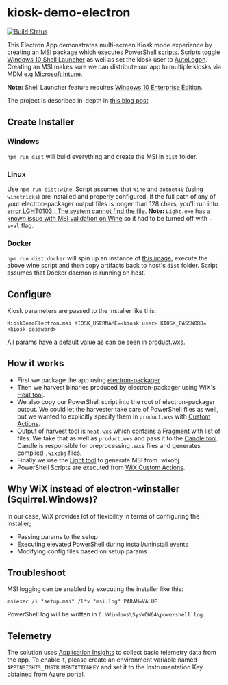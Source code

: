 # kiosk-demo-electron
[![Build Status](https://dev.azure.com/syedhassaanahmed/kiosk-demo-electron/_apis/build/status/kiosk-demo-electron-CI)](https://dev.azure.com/syedhassaanahmed/kiosk-demo-electron/_build/latest?definitionId=8)

This Electron App demonstrates multi-screen Kiosk mode experience by creating an MSI package which executes [PowerShell scripts](https://github.com/syedhassaanahmed/kiosk-demo-electron/blob/master/tools/scripts/Install-ShellLauncher.ps1). Scripts toggle [Windows 10 Shell Launcher](https://docs.microsoft.com/en-us/windows-hardware/customize/enterprise/shell-launcher) as well as set the kiosk user to [AutoLogon](https://docs.microsoft.com/en-us/windows-hardware/customize/desktop/unattend/microsoft-windows-shell-setup-autologon). Creating an MSI makes sure we can distribute our app to multiple kiosks via MDM e.g [Microsoft Intune](https://docs.microsoft.com/en-us/intune/apps-add).

**Note:** Shell Launcher feature requires [Windows 10 Enterprise Edition](https://stackoverflow.com/questions/41504006/enabling-windows-10-kiosk-mode-using-embedded-shell-launcher).

The project is described in-depth in [this blog post](https://www.microsoft.com/developerblog/2018/04/17/packaging-electron-app-managed-distribution-across-devices/)

## Create Installer
### Windows
`npm run dist` will build everything and create the MSI in `dist` folder.

### Linux
Use `npm run dist:wine`. Script assumes that `Wine` and `dotnet40` (using `winetricks`) are installed and properly configured. If the full path of any of your electron-packager output files is longer than 128 chars, you'll run into [error LGHT0103 : The system cannot find the file](https://github.com/wixtoolset/issues/issues/5314#issuecomment-329188877). **Note:** `Light.exe` has a [known issue with MSI validation on Wine](https://appdb.winehq.org/objectManager.php?sClass=version&iId=16248&iTestingId=39182) so it had to be turned off with `-sval` flag.

### Docker
`npm run dist:docker` will spin up an instance of [this image](https://hub.docker.com/r/syedhassaanahmed/wix-node/), execute the above wine script and then copy artifacts back to host's `dist` folder. Script assumes that Docker daemon is running on host.

## Configure
Kiosk parameters are passed to the installer like this: 
```
KioskDemoElectron.msi KIOSK_USERNAME=<kiosk user> KIOSK_PASSWORD=<kiosk password>
```
All params have a default value as can be seen in [product.wxs](https://github.com/syedhassaanahmed/kiosk-demo-electron/blob/master/tools/product.wxs).

## How it works
- First we package the app using [electron-packager](https://github.com/electron-userland/electron-packager)
- Then we harvest binaries produced by electron-packager using WiX's [Heat tool](http://wixtoolset.org/documentation/manual/v3/overview/heat.html).
- We also copy our PowerShell script into the root of electron-packager output. We could let the harvester take care of PowerShell files as well, but we wanted to explicitly specify them in `product.wxs` with [Custom Actions](http://wixtoolset.org/documentation/manual/v3/wixdev/extensions/authoring_custom_actions.html).
- Output of harvest tool is `heat.wxs` which contains a [Fragment](https://www.firegiant.com/wix/tutorial/upgrades-and-modularization/fragments/) with list of files. We take that as well as `product.wxs` and pass it to the [Candle tool](http://wixtoolset.org/documentation/manual/v3/overview/candle.html). Candle is responsible for preprocessing .wxs files and generates compiled `.wixobj` files.
- Finally we use the [Light tool](http://wixtoolset.org/documentation/manual/v3/overview/light.html) to generate MSI from .wixobj.
- PowerShell Scripts are executed from [WiX Custom Actions](https://damienbod.com/2013/09/01/wix-installer-with-powershell-scripts/).

## Why WiX instead of electron-winstaller (Squirrel.Windows)?
In our case, WiX provides lot of flexibility in terms of configuring the installer;
- Passing params to the setup
- Executing elevated PowerShell during install/uninstall events
- Modifying config files based on setup params

## Troubleshoot
MSI logging can be enabled by executing the installer like this:
```
msiexec /i "setup.msi" /l*v "msi.log" PARAM=VALUE
```
PowerShell log will be written in `C:\Windows\SysWOW64\powershell.log`.

## Telemetry
The solution uses [Application Insights](https://docs.microsoft.com/en-us/azure/application-insights/app-insights-nodejs) to collect basic telemetry data from the app. To enable it, please create an environment variable named `APPINSIGHTS_INSTRUMENTATIONKEY` and set it to the Instrumentation Key obtained from Azure portal.
